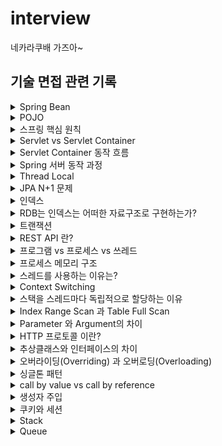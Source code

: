 # interview
  네카라쿠배 가즈아~

  ## 기술 면접 관련 기록
  
  
<details>
<summary>Spring Bean</summary>
<div markdown="1">       

 - Spring Bean 이란?
    - Spring 에서 사용하는 객체를 의미한다.
    - IoC Container에 의해 등록, 생성, 조회 관계 설정이 되는 객체를 의미한다.
    - Spring IoC Container 에 의해서 관리되고 어플리케이션의 핵심을 이루는 객체들을 스프링에서는 Beans라고 부른다.
      - 빈과 빈 사이의 의존성은 컨테이너가 사용하는 메타데이터 환경설정에 의존한다.
 - Bean의 주요 속성
    - class : 정규화된 자바 클래스 이름
    - id : bean의 고유 식별자
    - scope : 빈 스코프
    - constructor-arg : 생성시 생성자에 전달할 인수
    - property : 생성 시 bean setter 에 전달할 인수
    - init method 와 destory method
</div>
</details>

<details>
<summary>POJO</summary>
<div markdown="1">       

 - POJO 란?
    - 진정한 POJO란 객체지향적인 원리에 충실하면서, 환경과 기술에 종속되지 않고 필요에 따라 재활용될 수 있는 방식으로 설계된 오브젝트를 말한다.
        - 어떠한 프레임워크에도 의존하지 않는다.
        - 자바를 이용한 테스트에 용이하다.
 - POJO의 두가지 의견
    - 어떠한 프레임워크에도 완전히 의존하지 않는 자바 객체. (어노테이션이 붙은 것도 POJO가 아니란 의견)
    - 자바 객체 안에 코드를 프레임워크를 바꿔도 그대로 재활용 할 수 있으면 POJO(특정 어노테이션이 존재해도 POJO라는 의견)

 - EJB 부터 스프링까지의 역사를 보면 두 번째가 맞는 듯 하다.
    - EJB 시절에는 특정 기능(Service, Controller등) 을 만들기 위해서는 특정 인터페이스나 클래스는 extends 했어야 했다. 따라서 그 시절에는 특정 클래스의 EJB 프레임워크에
      매우 의존적이었으며 기능을 활용하기 위해서 특정 Class를 extends 해야한다는 관점에서 객체지향적 특징을 잃어버리게 되었다.
    - EJB때는 걔네들이 정의해둔 클래스/인터페이스를 상속/구현 -> 그래서 이거에 종속적이지 않는 것들은 POJO라고 부르자고 정한 것.
    - 결론적으로 비지니스 코드가 특정 프레임워크에만 종속적이지 않다면 POJO라고 부른다.(어노테이션은 주석과 같이 마킹한다는 의미에서 코드에 직접적으로 영향을 주지 않으므로 제외)

</div>
</details>


<details>
<summary>스프링 핵심 원칙</summary>
<div markdown="1"> 
  
  - 스프링 핵심 원칙은 세가지이다. IoC/DI, AOP, PSA
    - IoC
      - Inversion Of Control(제어의 역전)을 의미하며, 객체의 생성과 생명주기 관리까지 모든 객체에 대한 제어권을 개발자가 아닌 프레임워크 에게 위임한 것을 의미한다.
      - 객체의 생성 책임을 개발자가 가지는 것이 아니라, 프레임워크에 위임했다(능동 -> 수동)
      - IoC vs DI
        - IoC는 DI한 형태 -> 객체지향에선 DI를 통해 IoC를 구현한다.
  
    - DI
      - DI는 의존관계 주입을 의미한다. 의존관계란 하나의 객체가 다른 객체의 상태에 따라 영향을 받는 것을 의미한다.
      - 스프링에서는 이러한 의존관계를 개발자가 직접관리하지 않고, 스프링 컨테이너에서 관리한다. 의존관계가 필요할 때 마다 스프링 컨테이너에서 개발자 코드안으로 의존성을 주입해 준다.
      - DI는 스프링에서 IoC를 구현한 한가지 방법이며, IoC는 DI를 포함하는 개념이다.
      - 이를 통해 개발자는 객체의 생성, 생명주기 관리, 의존관계 설정 책임을 신경 쓸 필요 없이 자신의 비즈니스 로직에만 집중하여 생산성을 높일 수 있다.
  
  
    - AOP
      - Aspect-Oriented Programming(관점 지향 프로그래밍)을 의미한다.
      - 스프링 DI가 의존성에 대한 주입이라면 AOP는 로직(code)주입 이라고 할 수 있다.
      - 관점 지향은 쉽게 말해 어떤 로직을 핵심적인 관점과 부가적인 관점으로 나누어서 보고 그 관점을 기준으로 각각 모듈화 하겠다는 것이다.
        - 핵심적인 관점 : 비즈니스 로직
        - 부가적인 관점 : 핵심 로직을 실행하기 위해서 행해지는 로직( 로깅, 트랜잭션, 캐싱) - 재사용된다.
  
    - PSA
      - Portable Service Abstraction(일관성 있는 서비스 추상화)를 의미한다.
      - 서비스 추상화란, 같은 일을 하는 다수의 기술을 공통 인터페이스로 제어할 수 있게 하는 것을 의미한다.
      - 외부 환경의 변화에 관계없이 일관된 방식으로 기술에 접근할 수 있게 해주는 것을 의미한다.
      - 예시
        - @Cacheable : 캐시대상으로 redis를 사용하던 ehcach를 사용하던 @Cacheable을 처리하는 내부 코드는 변하지 않는다.
        - @Transactional : JPA의 구현체로 Hibernate를 이용하던 다른 구현체를 이용하던 @Transactional을 처리하는 내부 코드를 변경할 필요가 없다.

</div>
</details>


<details>
<summary>Servlet vs Servlet Container</summary>
<div markdown="1"> 
  
    - Servlet
      - Java 로 HTTP 요청 및 응답을 처리하기 위한 표준
      - 서블릿은 클라이언트의 HTTP요청을 받아 비즈니스 로직을 수행하고 적절한 HTTP 응답을 생성하는 자바 객체이다.
      - 웹페이지를 동적으로 생성하는 역할
      - 서블릿은 일반 자바 객체와 달리 서블릿 컨테이너 내에서만 실행된다.
  
    - Servlet Container
      - 클라이언트로 부터 HTTP 요청 메시지를 적절하게 파싱 한 후, 쓰레드를 생성하여 적절한 서블릿을 실행시키고, 서블릿으로부터 응답받은 요청 처리 결과를 이용해 HTTP 응답 메시지를 만들어주는 컴포넌트
      - 웹 서비스에 필요한 다양한 기능을 제공하며, 개발자로 하여금 비즈니스 로직(Servelt 구현) 만 집중할 수 있도록 도와주는 프레임 워크
      - 지원하는 기능
        - tcp/ip 소켓 연결 및 종료(통신 지원)
        - HTTP요청 메시지 파싱 및 응답 메시지 생성
        - 서블릿 생명주기 관리
        - 멀티쓰레딩 지원(요청당 스레드로 처리)
        - 선언적인 보안 관리
        - 대표적인 Servlet Container : tomcat, netty
</div>
</details>

<details>
<summary>Servlet Container 동작 흐름</summary>
<div markdown="1">
      
      - 사용자 요청 파싱
      - 새로운 쓰레드를 생성하고, HttpServeltRequest, HttpServletResposne 생성.
      - 사용자 요청을 분석하여 대응되는 서블릿 검색(DD.xml을 통해 서블릿을 미리 정의해둔다.)
      - 찾은 서블릿의 service() 메소드를 호출함으로써, 비즈니스 로직 처리 위임
      - 서블릿은 클라이언트에게 넘길 응답을 작성. 이때 Response 객체를 사용한다.
      - Servlet Container가 서블릿으로 부터 받은 Response를 적절한 Http response로 만들어 클라이언트에 반환
      - 요청을 처리한 쓰레드는 소멸하거나 쓰레드 풀로 반환.
  
</div>
</details>

<details>
<summary>Spring 서버 동작 과정</summary>
<div markdown="1">
  
      - 스프링의 경우
        1. 톰캣이 실행된다
        2. ServletContextListener 의 스프링에서 제공하는 구현체인 ContextLoaderListener 에 의해 Application Context가 생성된다.
        3. Application Context 가 생성되는 과정에서, 빈 정의(xml, component scan, @Configuration)에 의해 빈이 생성된다.
        4. Application Context 에 저장된 빈들의 의존 관계가 주입된다.
        5. 빈들의 생명주기에 맞는 메소드가 실행된다.(빈의 초기화 메소드, 소멸 메소드 등)
      - 스프링 부트
        1. @SpringBootConfiguration
        2. @Component Scan
        3. @EnableAutoConfiguration
</div>
</details>

<details>
<summary>Thread Local</summary>
<div markdown="1">
  
    - Thread Local 이란
        - 각 Thread 마다 갖는 독립적인 지역 변수를 의미한다.
        - Java.lang 패키지에서 제공하는 쓰레드 범위 변수. 한 쓰레드에서 공유할 변수.
    - 특징
        - 같은 쓰레드 내에서만 공유
        - 따라서 같은 쓰레드 라면 해당 데이터를 메소드 매개변수로 넘겨줄 필요가 없다.
    - 스프링에서 사용
        - 트랜잭션 매니저에서 transaction Context를 전파하는데 사용된다.
        - SpringSecurit에서는 ThreadLocal을 기본전략으로 SecurityContextHolder 를 사용한다.
</div>
</details>

<details>
<summary>JPA N+1 문제</summary>
<div markdown="1">
  
   - JPA N+1 문제란?
      - 쿼리 1번으로 N개의 엔티티를 가져왔는데, 지연로딩으로 인해 N개의 엔티티 개수만큼 추가로 쿼리를 날리는 문제를 말한다.
      - 예를 들어 Member Entity를 조회하는데 Member 가 속한 Team 을 가져와야 하면 Team 테이블에 쿼리를 날린다.
   - 해결 방안
      - fetch join`select m from Member m join fetch m.team`
      - batch size
      - 위 두가지 방법이 있다.

</div>
</details>

<details>
<summary>인덱스</summary>
<div markdown="1">

  - 인덱스란?
    - 인덱스는 테이블 에 대한 동작의 속도를 높여주는 자료구조이다.
      - 비유 : DB `인덱스`:`데이터` = 책 `색인` : `페이지 번호(책 내용)`
    - 인덱스는 데이터 저장 성능을 희생하고 데이터의 읽기 속도를 높이는 기능이다.
      - 인덱스는 데이터를 저장할때 항상 정렬해서 저장해야 하므로 저장하는 과정이 느리고 복잡하다. 대신에 정렬되어있는 값을 조회하는 것은 빠르다.
  
  
</div>
</details>

<details>
<summary>RDB는 인덱스는 어떠한 자료구조로 구현하는가?</summary>
<div markdown="1">
  
  - B-Tree 혹은 B+Tree
    - Root, branch, leaf 노드로 나뉘고 스스로 균형을 맞추는 트리이다.
    - 스스로 균형에 맞춰 데이터를 정렬하기 때문에 항상 O(logN)의 조회성능을 유지한다.

</div>
</details>

<details>
<summary>트랜잭션</summary>
<div markdown="1">

  - 트랜잭션이란?
    - 복수의 쿼리를 독립적으로 한 단위로 묶는 것, 더이상 나눌 수 없는 단위 작업
    - 데이터베이스의 상태를 변환시키는 하나의 논리적 기능을 수행하기 위한 작업의 단위
    - ex) 하나의 거래 완성(단위) = 구매 계좌에서 n만원 출금(작은 단위) + 판매자 계좌에서 n만원 출금(작은단위)
  - 트랜잭션의 성질(ACID)
    - Atomicity(원자성) - 단위
      - 원자 : 더이상 쪼갤수 없는 성질
      - 원자성이란 데이터의 변경이 수반되는 일련의 데이터 조작이 전부 성공할지 전부 실패 할지를 보증하는 구조이다.
      - COMMIT OR ROLLBACK
    - Consistency(일관성) - 무결성 제약 조건
      - 트랜잭션이 안전하게 수행된다는 것을 보장한다는 성질
      - 트랜잭션 수행 전/후에 데이터모델의 모든 제약 조건(기본키, 외래키, 도메인, 도메인 제약조건등)을 만족하는 것을 의미
      - ex) 통장의 잔고는 마이너스가 안된다는 제약 조건이 존재한다.
            
            만약 트랜잭션 과정 중 통장의 잔고가 마이너스가되면 롤백 되어 트랜잭션이 종료된다.
    - Isolation(독립성) - 병행 제어
      - 데이터 조작을 복수의 사용자가 동시에 실행해도 각각의 처리가 모순없이 실행 되는 것을 보증한다는 의미
      - 하나의 트랜잭션이 수행중 다른 트랜잭션이 끼어들지 못하도록 보장하는 것(Lock 처리)
    - Durability(지속성) - 영속화
      - 트랜잭션을 완료(COMMIT)를 하고 완료 통지를 받는 시점에서 트랜잭션이 영구적이 되어 그 결과를 잃지 않는 것
      - 컴퓨터가 종료되거나 시스템 장애가 나타나도 계속 저장되는 성질(RAM 이 아닌 SSD에 저장된 상태)
</div>
</details>

<details>
<summary>REST API 란?</summary>
<div markdown="1">
  
  - REST란?
    - Representational State Transfer의 약자
    - 자원을 이름(자원의 표현)으로 구분하여 해당 자원의 상태(정보)를 주고 받는 모든 것을 의미한다.
      - 자원(Resource)의 표현(Representation)에 의한 상태 전달
  -  REST 구성
    - 자원(Resource) : URI
      - 모든 자원은 URI라는 고유한 ID가 존재하며, 자원은 서버에 존재한다.
    - 행위(Verb) : HTTP Method
      - GET, POST, PUT, DELETE
    - 표현(Representation)
      - 클라이언트가 자원의 상태(정보)에 대한 조작을 요청하면 서버는 이에 적절한 응답을 보낸다.
      - REST 에서 하나의 자원은 JSON, XML등 여러 형태의 Representation(표현)으로 나타내어 질 수 있다.
  
  - REST 제약 조건(이 모든 것을 지켜야 진정한 REST라고 할 수 있다.)
      1. client - server
      2. stateless (무상태성)
      3. cache(캐시)
      4. uniform interface(self-descriptive message, HATEOAS등)
      5. layered system(다중 계층 - 보안, 로드밸런싱, 암호화 계층, 프록시 등등)
      6. code-on-demand(optional)
  - REST AP란?
      - HTTP 통신에서 어떤 차원에 대한 CRUD 요청을 Resource 와 Method로 표현하여 특정한 형태로 전달하는 방식이다.
      - REST 기반의 규칙을 지켜서 설계된 API
      - 개인적으로 모든 것은 클라이언트가 서버의 자원을 더 쉽게 이용할 수 있도록 하기 위함 인듯 하다.

</div>
</details>

<details>
<summary>프로그램 vs 프로세스 vs 쓰레드</summary>
<div markdown="1">
  
  - 프로그램 : 소스 코드가 파일 단위로 저장 장치에 저장되어 있으며, 아직 실행되지 않은 상태를 의미한다.
    - 디스크에 저장되어 있는 실행 가능한 파일
  - 프로세스 : 실행중인 프로그램. 프로그램을 실행하기 위해서 주소 공간, 메모리 등을 운영체제로 부터 할당 받은 상태
    - 프로그램이 실행되어 RAM에 적재되어 실행 중인 상태
    - 여러 개의 쓰레드를 포함할 수 있다.
  - 스레드 : 프로세스의 실행 단위. 같은 프로세스 내에 있는 스레드 끼리는 프로세스의 자원을 공유 할 수 있다.

</div>
</details>

<details>
<summary>프로세스 메모리 구조</summary>
<div markdown="1">
  
  - 프로세스 메모리와 PCB의 차이
    - PCB는 프로세스를 제어하기 위해 운영체제가 저장하는 자료구조이다.(프로세스의 위치 값, PC값 등등)
    - 프로세스 메모리는 그저 프로그램을 실행하는데 필요한 메모리를 저장시켜놓는 공간이다.
  - 프로세스 메모리 구조
    - 코드 영역 : 프로세스가 실행할 코드가 기계어의 형태로 저장 되는 공간.
      - 컴파일 타임에 결정되며 Read-Only이다.
    - 데이터 영역 : 전역 변수, Static 변수 등이 저장된 공간이다.
      - 컴파일 타임에 결정되며 Read-Write(실행 도중 변경 가능)이다.
    - 힙 영역 : 개발자가 관리하는 메모리 영역으로, 동적 할당 할때 사용된다
      - 런타임에 결정되며 개발자에 의해 메모리 공간이 동적으로 할당되고 해제 된다.
    - 스택 영역 : 호출된 함수의 수행을 마치고 복귀할 주소 및 데이터(지역변수, 매개변수, 리턴 값)등 임시로 저장하는 공간.
      - 컴파일 타임에 결정되며, 정해진 크기가 있으므로 초과시 StackOverFlow가 발생한다.

</div>
</details>

<details>
<summary>스레드를 사용하는 이유는?</summary>
<div markdown="1">
  
  - 스레드가 없을 때의 단점은 아래와 같다.
    - 프로세스 간의 컨텍스트 스위칭 오버헤드
      - 프로세스는 프로세스마다의 독립적인 메모리를 가지고 있다. 그러므로 멀티 프로세스로 동작한다면 빈번한 컨텍스트 스위칭으로 인한 성능 저하가 발생한다.
    - 프로세스 사이 통신의 어려움
      - 프로세스들은 독립된 주소공간을 가지고 있기 때문에, 단순한 방법으로 서로의 메모리 공간을 접근 할 수 없다.
      - 공유메모리, 소켓등을 이용해서 접근 해야 한다.
  
  - 스레드를 사용한다면
      - 빠른 컨텍스트 스위치
        - 스케줄링 단위가 프로세스 였던 시절, Context Switching 이 일어날 때 마다 캐시 flush, 캐시 복수 등을 해야했다.
        - 하지만, 스케줄링 단위가 Thread로 되면서 같은 프로세스 내의 Thread들을 Context Switch 할 때는 TCB만 바꾸면 된다.
        - 메모리 상에서의 주소 이동도 필요없다.(프로세스는 주소 이동을 해야함)
      - 스레드간 통신으로 멀티 스레드 구현
        - 스레드는 하나의 프로세스에 여러 개 존재하며, 프로세스의 Heap, Static, Code 영역을 공유한다. 즉 같은 프로세스 내에서 스레드끼리의 통신은 굉장히 빠르고 쉽게 가능하다.

</div>
</details>

<details>
<summary>Context Switching</summary>
<div markdown="1">
  
  - 여러개의 프로세스가 실행되고 있을 때 기존에 실행되던 프로세스를 중단하고 다른 프로세스를 실행하는 것. 즉 CPU에 실행할 프로세스를 교체하는 기술이다.
  - 어떤 하나의 프로세스를 실행하고 있는 상태에서 인터럽트 요청에 의해 다음 우선 순위의 프로세스가 실행되어야 할 때 기존의 프로세스의 상태 또는 레지스터 값(Context)을 저장하고 
    CPU 가 다음 프로세스를 수행하도록 새로운 프로세스의 상태 또는 레지스터 값(Context)을 교체하는 작업
  

</div>
</details>

<details>
<summary>스택을 스레드마다 독립적으로 할당하는 이유</summary>
<div markdown="1">
  
  - 결론부터 말하면 독립적인 실행 흐름을 추가하기 위해선 최소 조건으로 독립된 스택이 필요하기 때문이다.
  - 스택은 함수 호출 시 전달되는 인자로 되돌아갈 주소 값 및 함수 내에서 선언하는 변수 등을 저장하기 위해 사용되는 공간이다.
  - 스택 메모리 공간이 독립적이라는 것은 독립적인 함수 호출이 가능하며, 이는 독립적인 실행 흐름을 의미한다.

</div>
</details>



<details>
<summary>Index Range Scan 과 Table Full Scan</summary>
<div markdown="1">
  
  - Table Full Scan
    - 순차 I/O 방식과 MultiBlock I/O 방식으로 디스크를 읽어 한 블록에 속한 모든 레코드를 한번에 읽어들이는 방법.
  
  - Index Range Scan
    - 랜덤 I/O 와  Single Block I/O 로 레코드 하나를 읽기 위해 매번 I/O 를 통해 필요한 레코드를 읽는 방법
  
  - 무조건 Index Range Scan 이 좋은 것은 아니다.
    - 조금만 생각해보면 위와 같이 읽을 데이터가 일정량을 넘으면 Index Range Scan의 경우 매 인덱스 마다 데이터를 가져와야 함으로 다량의 디스크 I/O 가 발생하게 된다.
    - 그러므로 더 비효율적일 수도 있다.
    - 다만, 큰 테이블에서 소량 데이터를 검색할 때는 당연히 Index Range Scan이 유용하다.

</div>
</details>
  

<details>
<summary>Parameter 와 Argument의 차이</summary>
<div markdown="1">
  
  - parameter : 함수를 선언할때 사용된 변수
  - argument : 함수가 호출 되었을 때 함수의 파라미터로 넘어오는 실제 값

</div>
</details>



<details>
<summary>HTTP 프로토콜 이란?</summary>
<div markdown="1">
  
  - HTTP(Hyper Text Transfer Protocol)이란 서버/클라이언트 모델을 따라 데이터를 주고 받기 위한 프로토콜이다. 
  - HTTP는 어플리케이션 레벨의 프로토콜 TCP/IP 위에서 동작한다. HTTP는 상태를 가지고 있지 않는 Stateless 프로토콜 이며 Method, Path, Version, Headers, Body등으로 구성된다.

</div>
</details>


<details>
<summary>추상클래스와 인터페이스의 차이</summary>
<div markdown="1">
  
  - 추상클래스
    - 단일 상속만 가능하다.
    - 모든 접근 제어자를 사용할 수 있다.
    - 변수와 상수를 선언 할 수 있다.
    - 추상 메소드와 일반 메소드를 선언할 수 있다.
  - 인터페이스
    - 다중 구현이 가능하다.
    - public 접근 제어자만 가능하다.
    - 상수만 선언 할 수 있다.
    - 추상메소드만 선언 할 수 있다.

</div>
</details>


<details>
<summary>오버라이딩(Overriding) 과 오버로딩(Overloading)</summary>
<div markdown="1">

    - 오버라이딩(Overriding) : 상위 클래스가 가지고 있는 메소드를 하위 클래스에서 재정의 하는 기술
    - 오버로딩(Overloading) : 매개변수의 유형과 개수를 변경하면서 같은 이름의 메소드를 여러 개 사용하는 기술
  
</div>
</details>


<details>
<summary>싱글톤 패턴</summary>
<div markdown="1">
  
  - 싱글톤 패턴이란?
    - 애플리케이션이 시작될 때, 어떤 클래스가 최초 한번만 메모리를 할당(static)하고 해당 메모리에 인스턴스를 만들어 사용하는 패턴
    - 즉 싱글톤 패턴은 하나의 인스턴스만 생성하여 사용하는 디자인패턴
    - 인스턴스가 필요할 때, 똑같은 인스턴스를 만들지 않고 기존의 인스턴스를 활용하는 것
  - 왜 쓰나?
    - 먼저 객체를 생성할 때 마다 메모리 영역을 할당받아야 한다. 하지만 한번의 new 를 통해 객체를 생성한다면 메모리 낭비를 방지 할 수 있다.
    - 또 싱글톤으로 구현한 인스턴스는 전역 이므로 다른 클래스의 인스턴스들이 데이터를 공유하는 것이 가능한 장점이 있다.

  - 스프링 컨테이너는 싱글톤 패턴을 적용하지 않아도, 객체 인스턴스를 싱글톤으로 관리한다.
  - 그래서 스프링 컨테이너는 싱글톤 패턴의 문제점을 해결하면서, 객체 인스턴스를 싱글톤(1개만 생성) 으로 관리한다.
  - 지금까지 써 왔던 스프링 빈이 바로 싱글톤 패턴으로 관리되는 빈이다.
 
</div>
</details>


<details>
<summary>call by value vs call by reference</summary>
<div markdown="1">
  
  - call by value(값에 의한 호출)
    - 함수가 호출될 때, 메모리 공간 안에서는 함수를 위한 별도의 임시공간이 생성됨(종료 시 해당 공간 사라짐)
    - call by value 호출 방식은 함수 호출 시 전달되는 변수 값을 복사해서 함수 인자로 전달함
    - 이때 복사된 인자는 함수 안에서 지역적으로 사용되기 때문에 local value 속성을 가짐
    - 따라서 함수 안에서 인자 값이 변경되어도, 외부 변수 값은 변경 안됨.
  
  - call by reference(참조에 의한 호출)
    - call by reference 호출 방식은 함수 호출 시 인자로 전달되는 변수의 레퍼런스를 전달함
    - 따라서 함수 안에서 인자 값이 변경되면, 아규먼트로 전달된 객체의 값도 변경됨.

</div>
</details>


<details>
<summary>생성자 주입</summary>
<div markdown="1">

  - 생성자 호출 시점에 딱 1번만 호출되는 것이 보장됩니다.
  - 생성자 주입은 객체를 생성할 때 딱 1번만 호출되므로 이후에 호출되는 일이 없습니다. 따라서 불변하게 설계 할 수 있습니다.
  - 생성자 주입을 사용하면 의존성 주입을 누락하는 것을 방지 할 수 있습니다. 컴파일 오류로 누락을 방지
  - setter 를 사용하면 final이 assgin reference 인데, 이를 변경할 수 있음.
  - 원하는 구현체를 주입할 수 있으며, 순수 자바코드로 테스트를 실행할 수 있습니다.
</div>
</details>


<details>
<summary>쿠키와 세션</summary>
<div markdown="1">
  
  - HTTP 프로토콜 특성이자 약점을 보완하기 위해 쿠키와 세션을 사용한다.
      - 비연결성(connectionless) : 클라이언트가 요청을 한 후 응답을 받으면 그 연결을 끊어 버리는 특징
      - 무상태성(stateless) : 통신이 끝나면 상태를 유지하지 않는 특징
      - 대표적으로 쿠키와 세션등을 사용하지 않으면 지속적인 로그인 환경을 구축할 수 없다(물론 토큰 기반으론 가능)
  - 쿠키란?
    - 쿠키는 클라이언트측 `브라우저 로컬`에 저장되는 키와 값이 들어있는 작은 데이터이다.
    - 브라우저가 종료되어도 쿠키 만료 기간이 있다면 클라이언트(브라우저) 에서 보관하고 있는다.
    - Response Header 에 Set-Cookie 속성을 사용하면 클라이언트에 쿠키를 만들 수 있다.
    - 쿠키는 사용자가 따로 요청하지 않아도 브라우저가 요청시 Request Header 에 넣어서 자동으로 서버에 전송한다.
  - 세션이란?
    - 세션은 쿠키를 기반으로 하며, 서버에서 관리하는 사용자 정보 파일(데이터) 이다.
    - 서버에서는 클라이언트를 구분하기 위해 세션 ID를 부여하며, 웹 브라우저가 서버에 접속해서 브라우저를 종료할 때 까지 인증 상태를 유지한다.
        - 클라이언트가 Reques를 보내면, 해당 서버의 엔진이 클라이언트에게 유일한 세션ID를 부여한다.
    - 예시 : 로그인 정보 저장
  - 쿠키와 세션 차이
    - 사용자 정보 저장 위치 : 쿠키는 클라이언트, 세션은 서버
    - 보안성 : 쿠키는 클라이언트측에 저장하므로 언제든 스니핑 당할 우려가 있으나, 세션은 쿠키를 이용해서 sessionid만 저장 하고 그것을 구분해서 서버를 처리하기 때문에 보안성이 비교적 우수하다.
    - 모든 정보를 세션에 저장하면 좋지만, 서버 자원의 낭비와 속도 때문에 중요하지 않은 정보는 쿠키에 저장하는 것이 좋다.
  

</div>
</details>


<details>
<summary>Stack</summary>
<div markdown="1">
  
  - 제한적으로 접근할 수 있는 나열 자료구조
  - LIFO(Last In First Out)
    - 스택은 한쪽 끝에서만 자료를 넣거나 뺄 수 있는 선형 구조이다.
  - 스택의 ADT
    - peek() : 스택의 가장 윗 데이터를 반환한다.
    - push() : 자료를 밀어 넣는다해서 push이다. 스택의 가장 위 데이터 추가
    - pop() : 넣어둔 자료를 꺼낸다 해서 pop이라 한다. 스택의 가장 위 데이터 삭제 및 반환
    - empty() : 스택이 비어있는지 확인

</div>
</details>


<details>
<summary>Queue</summary>
<div markdown="1">
  
  - 줄을 서는 것을 뜻한다.
  - 선입선출의 대표적인 자료 구조 형태
  - FIFO(First In First Out)
    - 먼저 집어 넣은 데이터가 먼저 나오는 구조
  - 큐의 ADT
    - enqueue : 큐 맨 뒤에 용소 추가
    - dequeue : 큐 맨 앞의 요소 삭제 + 반환
    - front : 큐의 맨 앞의 요소 반환
    - rear : 큐의 맨 뒤의 요소 반환

</div>
</details>

